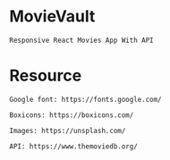 # MovieVault

    Responsive React Movies App With API

# Resource

    Google font: https://fonts.google.com/

    Boxicons: https://boxicons.com/

    Images: https://unsplash.com/

    API: https://www.themoviedb.org/
